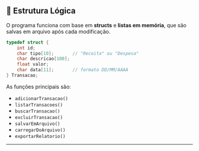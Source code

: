 ## 🧠 Estrutura Lógica
O programa funciona com base em **structs** e **listas em memória**, que são salvas em arquivo após cada modificação.  

```c
typedef struct {
    int id;
    char tipo[10];       // "Receita" ou "Despesa"
    char descricao[100];
    float valor;
    char data[11];       // formato DD/MM/AAAA
} Transacao;
```
As funções principais são:
- `adicionarTransacao()`  
- `listarTransacoes()`  
- `buscarTransacao()`  
- `excluirTransacao()`  
- `salvarEmArquivo()`  
- `carregarDoArquivo()`
- `exportarRelatorio()`

---